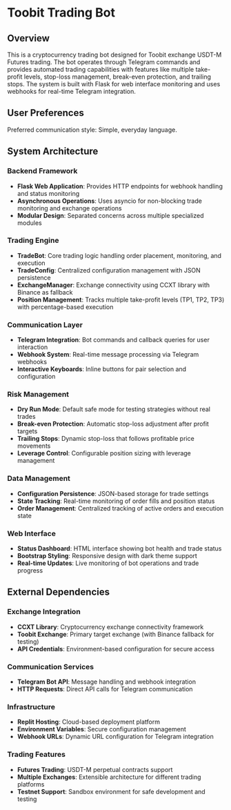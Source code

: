 # Toobit Trading Bot

## Overview

This is a cryptocurrency trading bot designed for Toobit exchange USDT-M Futures trading. The bot operates through Telegram commands and provides automated trading capabilities with features like multiple take-profit levels, stop-loss management, break-even protection, and trailing stops. The system is built with Flask for web interface monitoring and uses webhooks for real-time Telegram integration.

## User Preferences

Preferred communication style: Simple, everyday language.

## System Architecture

### Backend Framework
- **Flask Web Application**: Provides HTTP endpoints for webhook handling and status monitoring
- **Asynchronous Operations**: Uses asyncio for non-blocking trade monitoring and exchange operations
- **Modular Design**: Separated concerns across multiple specialized modules

### Trading Engine
- **TradeBot**: Core trading logic handling order placement, monitoring, and execution
- **TradeConfig**: Centralized configuration management with JSON persistence
- **ExchangeManager**: Exchange connectivity using CCXT library with Binance as fallback
- **Position Management**: Tracks multiple take-profit levels (TP1, TP2, TP3) with percentage-based execution

### Communication Layer
- **Telegram Integration**: Bot commands and callback queries for user interaction
- **Webhook System**: Real-time message processing via Telegram webhooks
- **Interactive Keyboards**: Inline buttons for pair selection and configuration

### Risk Management
- **Dry Run Mode**: Default safe mode for testing strategies without real trades
- **Break-even Protection**: Automatic stop-loss adjustment after profit targets
- **Trailing Stops**: Dynamic stop-loss that follows profitable price movements
- **Leverage Control**: Configurable position sizing with leverage management

### Data Management
- **Configuration Persistence**: JSON-based storage for trade settings
- **State Tracking**: Real-time monitoring of order fills and position status
- **Order Management**: Centralized tracking of active orders and execution state

### Web Interface
- **Status Dashboard**: HTML interface showing bot health and trade status
- **Bootstrap Styling**: Responsive design with dark theme support
- **Real-time Updates**: Live monitoring of bot operations and trade progress

## External Dependencies

### Exchange Integration
- **CCXT Library**: Cryptocurrency exchange connectivity framework
- **Toobit Exchange**: Primary target exchange (with Binance fallback for testing)
- **API Credentials**: Environment-based configuration for secure access

### Communication Services
- **Telegram Bot API**: Message handling and webhook integration
- **HTTP Requests**: Direct API calls for Telegram communication

### Infrastructure
- **Replit Hosting**: Cloud-based deployment platform
- **Environment Variables**: Secure configuration management
- **Webhook URLs**: Dynamic URL configuration for Telegram integration

### Trading Features
- **Futures Trading**: USDT-M perpetual contracts support
- **Multiple Exchanges**: Extensible architecture for different trading platforms
- **Testnet Support**: Sandbox environment for safe development and testing